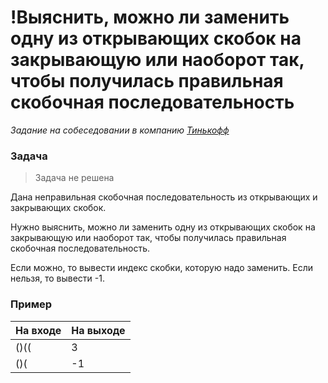 # !Выяснить, можно ли заменить одну из открывающих скобок на закрывающую или наоборот так, чтобы получилась правильная скобочная последовательность

_Задание на собеседовании в компанию [Тинькофф](https://www.tinkoff.ru/)_

### Задача

> Задача не решена

Дана неправильная скобочная последовательность из открывающих и закрывающих скобок.

Нужно выяснить, можно ли заменить одну из открывающих скобок на закрывающую или наоборот так,
чтобы получилась правильная скобочная последовательность.

Если можно, то вывести индекс скобки, которую надо заменить. Если нельзя, то вывести -1.

### Пример

| На входе      | На выходе |
|---------------|-----------|
| ()((          | 3         |
| ()(           | -1        |
